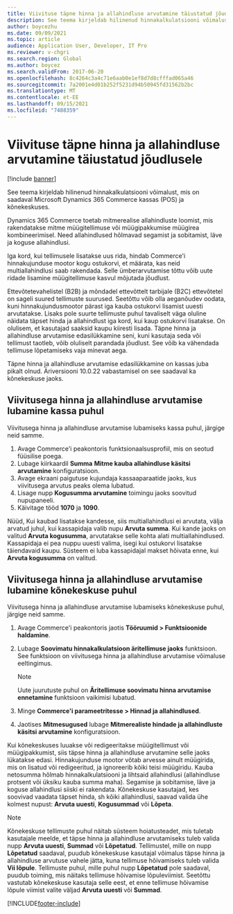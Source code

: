 ```yaml
---
title: Viivituse täpne hinna ja allahindluse arvutamine täiustatud jõudlusele
description: See teema kirjeldab hilinenud hinnakalkulatsiooni võimalust, mis on saadaval Microsoft Dynamics 365 Commerce kassas (POS) ja kõnekeskuses.
author: boycezhu
ms.date: 09/09/2021
ms.topic: article
audience: Application User, Developer, IT Pro
ms.reviewer: v-chgri
ms.search.region: Global
ms.author: boycez
ms.search.validFrom: 2017-06-20
ms.openlocfilehash: 8c4264c3a4c71e6aab0e1ef8d7d8cfffad065a46
ms.sourcegitcommit: 7a2001e4d01b252f5231d94b50945fd31562b2bc
ms.translationtype: MT
ms.contentlocale: et-EE
ms.lasthandoff: 09/15/2021
ms.locfileid: "7488359"
---
```

# <a name="delay-exact-price-and-discount-calculation-for-improved-performance"></a>Viivituse täpne hinna ja allahindluse arvutamine täiustatud jõudlusele

[!include [banner](includes/banner.md)]

See teema kirjeldab hilinenud hinnakalkulatsiooni võimalust, mis on saadaval Microsoft Dynamics 365 Commerce kassas (POS) ja kõnekeskuses.

Dynamics 365 Commerce toetab mitmerealise allahindluste loomist, mis rakendatakse mitme müügitellimuse või müügipakkumise müügirea kombineerimisel. Need allahindlused hõlmavad segamist ja sobitamist, läve ja koguse allahindlusi.

Iga kord, kui tellimusele lisatakse uus rida, hindab Commerce'i hinnakujunduse mootor kogu ostukorvi, et määrata, kas neid multiallahindlusi saab rakendada. Selle ümberarvutamise tõttu võib uute ridade lisamine müügitellimuse kasvul mõjutada jõudlust.

Ettevõtetevahelistel (B2B) ja mõndadel ettevõttelt tarbijale (B2C) ettevõtetel on sageli suured tellimuste suurused. Seetõttu võib olla aeganõudev oodata, kuni hinnakujundusmootor pärast iga kauba ostukorvi lisamist uuesti arvutatakse. Lisaks pole suurte tellimuste puhul tavaliselt väga oluline näidata täpset hinda ja allahindlust iga kord, kui kaup ostukorvi lisatakse. On olulisem, et kasutajad saaksid kaupu kiiresti lisada. Täpne hinna ja allahindluse arvutamise edasilükkamine seni, kuni kasutaja seda või tellimust taotleb, võib oluliselt parandada jõudlust. See võib ka vähendada tellimuse lõpetamiseks vaja minevat aega.

Täpne hinna ja allahindluse arvutamise edasilükkamine on kassas juba pikalt olnud. Äriversiooni 10.0.22 vabastamisel on see saadaval ka kõnekeskuse jaoks.

## <a name="enable-delayed-price-and-discount-calculation-for-pos"></a>Viivitusega hinna ja allahindluse arvutamise lubamine kassa puhul

Viivitusega hinna ja allahindluse arvutamise lubamiseks kassa puhul, järgige neid samme.

1. Avage Commerce'i peakontoris funktsionaalsusprofiil, mis on seotud füüsilise poega.
1. Lubage kiirkaardil **Summa** **Mitme kauba allahindluse käsitsi arvutamine** konfiguratsioon.
1. Avage ekraani paigutuse kujundaja kassaaparaatide jaoks, kus viivitusega arvutus peaks olema lubatud.
1. Lisage nupp **Kogusumma arvutamine** toimingu jaoks soovitud nupupaneeli.
1. Käivitage tööd **1070** ja **1090**.

Nüüd, Kui kaubad lisatakse kandesse, siis multiallahindlusi ei arvutata, välja arvatud juhul, kui kassapidaja valib nupu **Arvuta summa**. Kui kande jaoks on valitud **Arvuta kogusumma**, arvutatakse selle kohta alati multiallahindlused. Kassapidaja ei pea nuppu uuesti valima, isegi kui ostukorvi lisatakse täiendavaid kaupu. Süsteem ei luba kassapidajal makset hõivata enne, kui **Arvuta kogusumma** on valitud.

## <a name="enable-delayed-price-and-discount-calculation-for-call-center"></a>Viivitusega hinna ja allahindluse arvutamise lubamine kõnekeskuse puhul

Viivitusega hinna ja allahindluse arvutamise lubamiseks kõnekeskuse puhul, järgige neid samme.

1. Avage Commerce'i peakontoris jaotis **Tööruumid \> Funktsioonide haldamine**.
1. Lubage **Soovimatu hinnakalkulatsioon äritellimuse jaoks** funktsioon. See funktsioon on viivitusega hinna ja allahindluse arvutamise võimaluse eeltingimus.

    > [!NOTE]
    > Uute juurutuste puhul on **Äritellimuse soovimatu hinna arvutamise ennetamine** funktsioon vaikimisi lubatud.

1. Minge **Commerce'i parameetritesse \> Hinnad ja allahindlused**.
1. Jaotises **Mitmesugused** lubage **Mitmerealiste hindade ja allahindluste käsitsi arvutamine** konfiguratsioon.

Kui kõnekeskuses luuakse või redigeeritakse müügitellimust või müügipakkumist, siis täpse hinna ja allahindluse arvutamine selle jaoks lükatakse edasi. Hinnakujunduse mootor võtab arvesse ainult müügirida, mis on lisatud või redigeeritud, ja ignoreerib kõiki teisi müügiridu. Kauba netosumma hõlmab hinnakalkulatsiooni ja lihtsaid allahindlusi (allahindluse protsent või üksiku kauba summa maha). Segamise ja sobitamise, läve ja koguse allahindlusi siiski ei rakendata. Kõnekeskuse kasutajad, kes soovivad vaadata täpset hinda, sh kõiki allahindlusi, saavad valida ühe kolmest nupust: **Arvuta uuesti**, **Kogusummad** või **Lõpeta**.

> [!NOTE]
> Kõnekeskuse tellimuste puhul näitab süsteem hoiatusteadet, mis tuletab kasutajale meelde, et täpse hinna ja allahindluse arvutamiseks tuleb valida nupp **Arvuta uuesti**, **Summad** või **Lõpetatud**. Tellimustel, mille on nupp **Lõpetatud** saadaval, puudub kõnekeskuse kasutajal võimalus täpse hinna ja allahindluse arvutuse vahele jätta, kuna tellimuse hõivamiseks tuleb valida **Vii lõpule**. Tellimuste puhul, mille puhul nupp **Lõpetatud** pole saadaval, puudub toiming, mis näitaks tellimuse hõivamise lõpuleviimist. Seetõttu vastutab kõnekeskuse kasutaja selle eest, et enne tellimuse hõivamise lõpule viimist valite väljad **Arvuta uuesti** või **Summad**.

[!INCLUDE[footer-include](../includes/footer-banner.md)]
